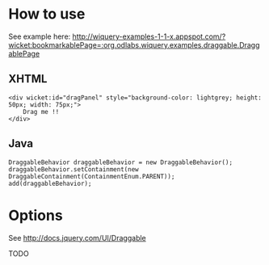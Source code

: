 # How to use #

See example here: http://wiquery-examples-1-1-x.appspot.com/?wicket:bookmarkablePage=:org.odlabs.wiquery.examples.draggable.DraggablePage

## XHTML ##

```
<div wicket:id="dragPanel" style="background-color: lightgrey; height: 50px; width: 75px;">
	Drag me !!
</div>

```

## Java ##

```
DraggableBehavior draggableBehavior = new DraggableBehavior();
draggableBehavior.setContainment(new 	DraggableContainment(ContainmentEnum.PARENT));
add(draggableBehavior);

```

# Options #

See http://docs.jquery.com/UI/Draggable

TODO